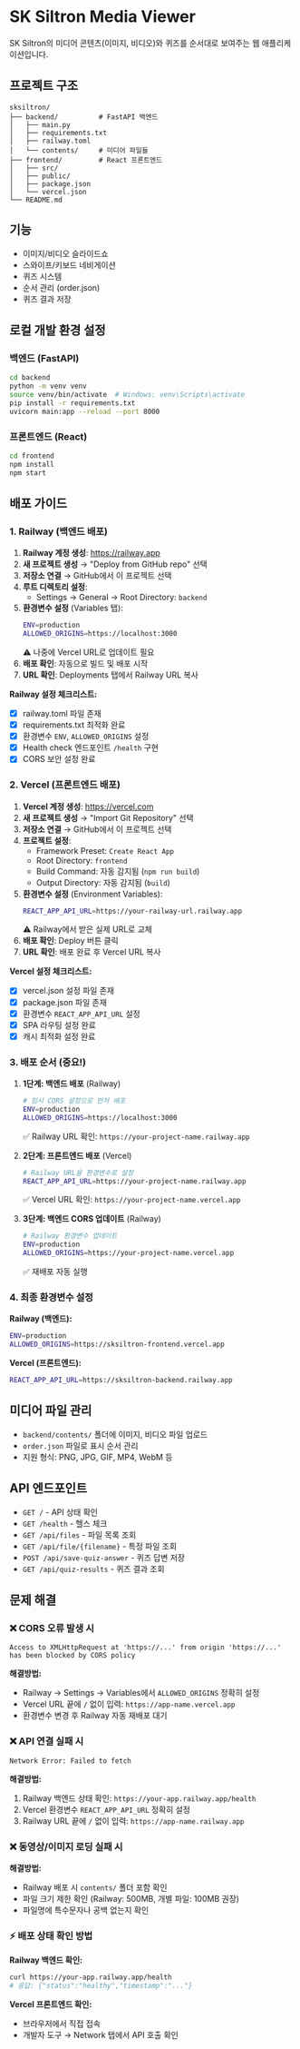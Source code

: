 # SK Siltron Media Viewer

SK Siltron의 미디어 콘텐츠(이미지, 비디오)와 퀴즈를 순서대로 보여주는 웹 애플리케이션입니다.

## 프로젝트 구조

```
sksiltron/
├── backend/          # FastAPI 백엔드
│   ├── main.py
│   ├── requirements.txt
│   ├── railway.toml
│   └── contents/     # 미디어 파일들
├── frontend/         # React 프론트엔드
│   ├── src/
│   ├── public/
│   ├── package.json
│   └── vercel.json
└── README.md
```

## 기능

- 이미지/비디오 슬라이드쇼
- 스와이프/키보드 네비게이션
- 퀴즈 시스템
- 순서 관리 (order.json)
- 퀴즈 결과 저장

## 로컬 개발 환경 설정

### 백엔드 (FastAPI)

```bash
cd backend
python -m venv venv
source venv/bin/activate  # Windows: venv\Scripts\activate
pip install -r requirements.txt
uvicorn main:app --reload --port 8000
```

### 프론트엔드 (React)

```bash
cd frontend
npm install
npm start
```

## 배포 가이드

### 1. Railway (백엔드 배포)

1. **Railway 계정 생성**: https://railway.app
2. **새 프로젝트 생성** → "Deploy from GitHub repo" 선택
3. **저장소 연결** → GitHub에서 이 프로젝트 선택
4. **루트 디렉토리 설정**:
   - Settings → General → Root Directory: `backend`
5. **환경변수 설정** (Variables 탭):
   ```bash
   ENV=production
   ALLOWED_ORIGINS=https://localhost:3000
   ```
   ⚠️ 나중에 Vercel URL로 업데이트 필요
6. **배포 확인**: 자동으로 빌드 및 배포 시작
7. **URL 확인**: Deployments 탭에서 Railway URL 복사

**Railway 설정 체크리스트:**
- [x] railway.toml 파일 존재
- [x] requirements.txt 최적화 완료
- [x] 환경변수 `ENV`, `ALLOWED_ORIGINS` 설정
- [x] Health check 엔드포인트 `/health` 구현
- [x] CORS 보안 설정 완료

### 2. Vercel (프론트엔드 배포)

1. **Vercel 계정 생성**: https://vercel.com
2. **새 프로젝트 생성** → "Import Git Repository" 선택
3. **저장소 연결** → GitHub에서 이 프로젝트 선택
4. **프로젝트 설정**:
   - Framework Preset: `Create React App`
   - Root Directory: `frontend`
   - Build Command: 자동 감지됨 (`npm run build`)
   - Output Directory: 자동 감지됨 (`build`)
5. **환경변수 설정** (Environment Variables):
   ```bash
   REACT_APP_API_URL=https://your-railway-url.railway.app
   ```
   ⚠️ Railway에서 받은 실제 URL로 교체
6. **배포 확인**: Deploy 버튼 클릭
7. **URL 확인**: 배포 완료 후 Vercel URL 복사

**Vercel 설정 체크리스트:**
- [x] vercel.json 설정 파일 존재
- [x] package.json 파일 존재  
- [x] 환경변수 `REACT_APP_API_URL` 설정
- [x] SPA 라우팅 설정 완료
- [x] 캐시 최적화 설정 완료

### 3. 배포 순서 (중요!)

1. **1단계: 백엔드 배포** (Railway)
   ```bash
   # 임시 CORS 설정으로 먼저 배포
   ENV=production
   ALLOWED_ORIGINS=https://localhost:3000
   ```
   ✅ Railway URL 확인: `https://your-project-name.railway.app`

2. **2단계: 프론트엔드 배포** (Vercel)
   ```bash
   # Railway URL을 환경변수로 설정
   REACT_APP_API_URL=https://your-project-name.railway.app
   ```
   ✅ Vercel URL 확인: `https://your-project-name.vercel.app`

3. **3단계: 백엔드 CORS 업데이트** (Railway)
   ```bash
   # Railway 환경변수 업데이트
   ENV=production
   ALLOWED_ORIGINS=https://your-project-name.vercel.app
   ```
   ✅ 재배포 자동 실행

### 4. 최종 환경변수 설정

**Railway (백엔드):**
```bash
ENV=production
ALLOWED_ORIGINS=https://sksiltron-frontend.vercel.app
```

**Vercel (프론트엔드):**
```bash
REACT_APP_API_URL=https://sksiltron-backend.railway.app
```

## 미디어 파일 관리

- `backend/contents/` 폴더에 이미지, 비디오 파일 업로드
- `order.json` 파일로 표시 순서 관리
- 지원 형식: PNG, JPG, GIF, MP4, WebM 등

## API 엔드포인트

- `GET /` - API 상태 확인
- `GET /health` - 헬스 체크
- `GET /api/files` - 파일 목록 조회
- `GET /api/file/{filename}` - 특정 파일 조회
- `POST /api/save-quiz-answer` - 퀴즈 답변 저장
- `GET /api/quiz-results` - 퀴즈 결과 조회

## 문제 해결

### ❌ CORS 오류 발생 시
```
Access to XMLHttpRequest at 'https://...' from origin 'https://...' has been blocked by CORS policy
```
**해결방법:**
- Railway → Settings → Variables에서 `ALLOWED_ORIGINS` 정확히 설정
- Vercel URL 끝에 `/` 없이 입력: `https://app-name.vercel.app`
- 환경변수 변경 후 Railway 자동 재배포 대기

### ❌ API 연결 실패 시
```
Network Error: Failed to fetch
```
**해결방법:**
1. Railway 백엔드 상태 확인: `https://your-app.railway.app/health`
2. Vercel 환경변수 `REACT_APP_API_URL` 정확히 설정
3. Railway URL 끝에 `/` 없이 입력: `https://app-name.railway.app`

### ❌ 동영상/이미지 로딩 실패 시
**해결방법:**
- Railway 배포 시 `contents/` 폴더 포함 확인
- 파일 크기 제한 확인 (Railway: 500MB, 개별 파일: 100MB 권장)
- 파일명에 특수문자나 공백 없는지 확인

### ⚡ 배포 상태 확인 방법

**Railway 백엔드 확인:**
```bash
curl https://your-app.railway.app/health
# 응답: {"status":"healthy","timestamp":"..."}
```

**Vercel 프론트엔드 확인:**
- 브라우저에서 직접 접속
- 개발자 도구 → Network 탭에서 API 호출 확인 